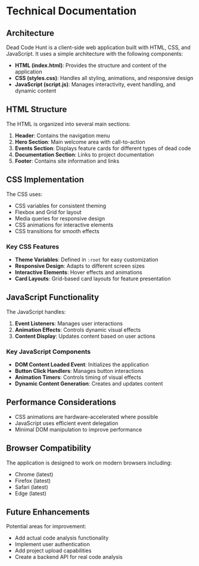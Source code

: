 # Technical Documentation

## Architecture

Dead Code Hunt is a client-side web application built with HTML, CSS, and JavaScript. It uses a simple architecture with the following components:

- **HTML (index.html)**: Provides the structure and content of the application
- **CSS (styles.css)**: Handles all styling, animations, and responsive design
- **JavaScript (script.js)**: Manages interactivity, event handling, and dynamic content

## HTML Structure

The HTML is organized into several main sections:

1. **Header**: Contains the navigation menu
2. **Hero Section**: Main welcome area with call-to-action
3. **Events Section**: Displays feature cards for different types of dead code
4. **Documentation Section**: Links to project documentation
5. **Footer**: Contains site information and links

## CSS Implementation

The CSS uses:

- CSS variables for consistent theming
- Flexbox and Grid for layout
- Media queries for responsive design
- CSS animations for interactive elements
- CSS transitions for smooth effects

### Key CSS Features

- **Theme Variables**: Defined in `:root` for easy customization
- **Responsive Design**: Adapts to different screen sizes
- **Interactive Elements**: Hover effects and animations
- **Card Layouts**: Grid-based card layouts for feature presentation

## JavaScript Functionality

The JavaScript handles:

1. **Event Listeners**: Manages user interactions
2. **Animation Effects**: Controls dynamic visual effects
3. **Content Display**: Updates content based on user actions

### Key JavaScript Components

- **DOM Content Loaded Event**: Initializes the application
- **Button Click Handlers**: Manages button interactions
- **Animation Timers**: Controls timing of visual effects
- **Dynamic Content Generation**: Creates and updates content

## Performance Considerations

- CSS animations are hardware-accelerated where possible
- JavaScript uses efficient event delegation
- Minimal DOM manipulation to improve performance

## Browser Compatibility

The application is designed to work on modern browsers including:
- Chrome (latest)
- Firefox (latest)
- Safari (latest)
- Edge (latest)

## Future Enhancements

Potential areas for improvement:
- Add actual code analysis functionality
- Implement user authentication
- Add project upload capabilities
- Create a backend API for real code analysis
